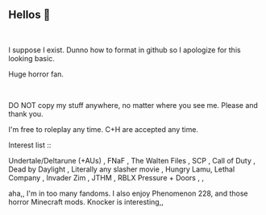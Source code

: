 ## Hellos 👋
‎ 

  I suppose I exist. Dunno how to format in github so I apologize for this looking basic.

  Huge horror fan.

‎ 
‎ 

  DO NOT copy my stuff anywhere, no matter where you see me. Please and thank you.

I'm free to roleplay any time. C+H are accepted any time.


 

  
Interest list ::
 
Undertale/Deltarune (+AUs) , FNaF , The Walten Files , SCP , Call of Duty , Dead by Daylight , Literally any slasher movie , Hungry Lamu, Lethal Company , Invader Zim , JTHM , RBLX Pressure + Doors , ,
 
aha,, I'm in too many fandoms. I also enjoy Phenomenon 228, and those horror Minecraft mods. Knocker is interesting,,
